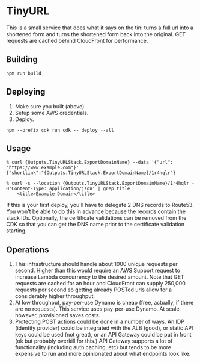 TinyURL
=======

This is a small service that does what it says on the tin: turns a full url into a shortened form and turns the
shortened form back into the original. GET requests are cached behind CloudFront for performance.

Building
--------
```shell
npm run build
```

Deploying
--------
1. Make sure you built (above)
2. Setup some AWS credentials.
3. Deploy.
```shell
npm --prefix cdk run cdk -- deploy --all
```

Usage
-----
```shell
% curl {Outputs.TinyURLStack.ExportDomainName} --data '{"url": "https://www.example.com"}'
{"shortlink":"{Outputs.TinyURLStack.ExportDomainName}/1r4hqlr"}

% curl -s --location {Outputs.TinyURLStack.ExportDomainName}/1r4hqlr -H'Content-Type: application/json' | grep title
    <title>Example Domain</title>
```

If this is your first deploy, you'll have to delegate 2 DNS records to Route53. You won't be able to do this in advance
because the records contain the stack IDs. Optionally, the certificate validations can be removed from the CDK so that
you can get the DNS name prior to the certificate validation starting.

Operations
----------
1. This infrastructure should handle about 1000 unique requests per second. Higher than this would require an AWS
   Support request to increase Lambda concurrency to the desired amount. Note that GET requests are cached for an hour
   and CloudFront can supply 250,000 requests per second so getting already POSTed urls allow for a considerably higher
   throughput.
2. At low throughput, pay-per-use Dynamo is cheap (free, actually, if there are no requests). This service uses
   pay-per-use Dynamo. At scale, however, provisioned saves costs.
3. Protecting POST actions could be done in a number of ways. An IDP (identity provider) could be integrated with the
   ALB (good), or static API keys could be used (not great), or an API Gateway could be put in front (ok but probably
   overkill for this.) API Gateway supports a lot of functionality (including auth caching, etc) but tends to be more
   expensive to run and more opinionated about what endpoints look like.
